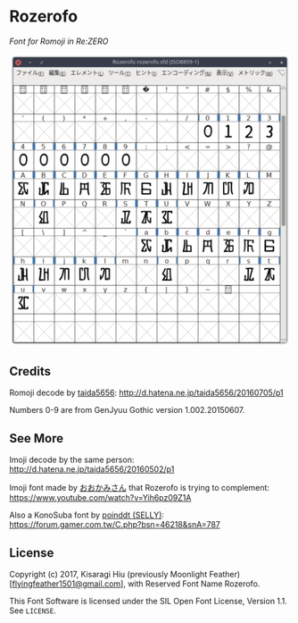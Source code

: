 # Rozerofo
*Font for Romoji in Re:ZERO*

![v0.6](https://github.com/flyingfeather1501/font-rozerofo/raw/master/preview/v0.6.png)

## Credits

Romoji decode by [taida5656](http://d.hatena.ne.jp/taida5656/): <http://d.hatena.ne.jp/taida5656/20160705/p1>

Numbers 0-9 are from GenJyuu Gothic version 1.002.20150607.

## See More

Imoji decode by the same person: <http://d.hatena.ne.jp/taida5656/20160502/p1>

Imoji font made by [おおかみさん](http://www.nicovideo.jp/watch/sm29711761) that Rozerofo is trying to complement: <https://www.youtube.com/watch?v=Yih6pz09Z1A>

Also a KonoSuba font by [poinddt (SELLY)](https://home.gamer.com.tw/poinddt): <https://forum.gamer.com.tw/C.php?bsn=46218&snA=787>

## License

Copyright (c) 2017, Kisaragi Hiu (previously Moonlight Feather) [flyingfeather1501@gmail.com],
with Reserved Font Name Rozerofo.

This Font Software is licensed under the SIL Open Font License, Version 1.1.
See `LICENSE`.
